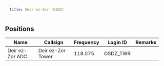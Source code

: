 ```yaml
---
  title: Deir ez-Zor (OSDZ)
---
```


## Positions

|    Name   | Callsign	| Frequency | Login ID | Remarks |
| --------- | --------	| ---------	| -------- | ------- |
| Deir ez-Zor ADC | Deir ez-Zor Tower | 118.075 | OSDZ_TWR | |